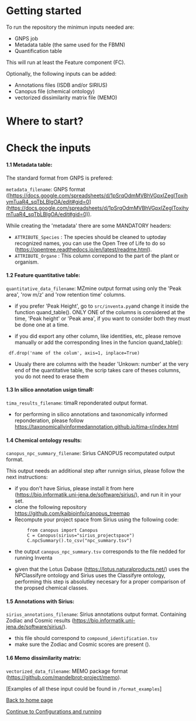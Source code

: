 <h1>Getting started</h1>


To run the repository the minimun inputs needed are:

- GNPS job
- Metadata table (the same used for the FBMN)
- Quantification table

This will run at least the Feature component (FC).

Optionally, the following inputs can be added: 

- Annotations files (ISDB and/or SIRIUS)
- Canopus file (chemical ontology)
- vectorized dissimilarity matrix file (MEMO)


# Where to start? 


# Check the inputs 


#### 1.1 Metadata table:
The standard format from GNPS is prefered:

`metadata_filename`: GNPS format ([https://docs.google.com/spreadsheets/d/1pSrqOdmMVBhVGpxIZeglToxihymTuaR4_sqTbLBlgOA/edit#gid=0](https://docs.google.com/spreadsheets/d/1pSrqOdmMVBhVGpxIZeglToxihymTuaR4_sqTbLBlgOA/edit#gid=0)).

While creating the 'metadata' there are some MANDATORY headers:

- `ATTRIBUTE_Species` : The species should be cleaned to uptoday recognized names, you can use the Open Tree of Life to do so (https://opentree.readthedocs.io/en/latest/readme.html).
- `ATTRIBUTE_Organe`  : This column correpond to the part of the plant or organism.

#### 1.2 Feature quantitative table:

`quantitative_data_filename`: MZmine output format using only the 'Peak area', 'row m/z' and 'row retention time' columns.  

- if you prefer 'Peak Height', go to `src/inventa.py`and change it inside the function quand_table(). ONLY ONE of the columns is considered at the time, 'Peak height' or 'Peak area', if you want to consider both they must be done one at a time.  

- if you did export any other column, like identities, etc,  please remove manually or add the corresponding lines in the funcion quand_table():
```
 df.drop('name of the colum', axis=1, inplace=True)
 ```

- Usualy there are columns with the header 'Unkown: number' at the very end of the quantitative table, the scrip takes care of theses columns, you do not need to erase them

#### 1.3 In silico annotation usign timaR:

`tima_results_filename`: timaR reponderated output format.

- for performing in silico annotations and taxonomically informed reponderation, please follow https://taxonomicallyinformedannotation.github.io/tima-r/index.html

#### 1.4 Chemical ontology results:

`canopus_npc_summary_filename`: Sirius CANOPUS recomputated output format.

This output needs an additional step after runnign sirius, please follow the next instructions:

- if you don't have Sirius, please install it from here (https://bio.informatik.uni-jena.de/software/sirius/), and run it in your set. 
- clone the following repository https://github.com/kaibioinfo/canopus_treemap
- Recompute your project space from Sirius using the following code:

``` 
        from canopus import Canopus
        C = Canopus(sirius="sirius_projectspace")
        C.npcSummary().to_csv("npc_summary.tsv")
```

- the output `canopus_npc_summary.tsv` corresponds to the file nedded for running Inventa

- given that the Lotus Dabase (https://lotus.naturalproducts.net/) uses the NPClassifyre ontology and Sirius uses the Classifyre ontology, performing this step is absolutley necesary for a proper comparison of the propsed chemical classes.

#### 1.5 Annotations with Sirius: 

`sirius_annotations_filename`: Sirius annotations output format. Containing Zodiac and Cosmic results (https://bio.informatik.uni-jena.de/software/sirius/).

- this file should correspond to `compound_identification.tsv`
- make sure the Zodiac and Cosmic scores are present ().

#### 1.6 Memo dissimilarity matrix:

`vectorized_data_filename`: MEMO package format (https://github.com/mandelbrot-project/memo).

[Examples of all these input could be found in `/format_examples`]

[Back to home page](index.md)

[Continue to Configurations and running](configuration-options.md) 

